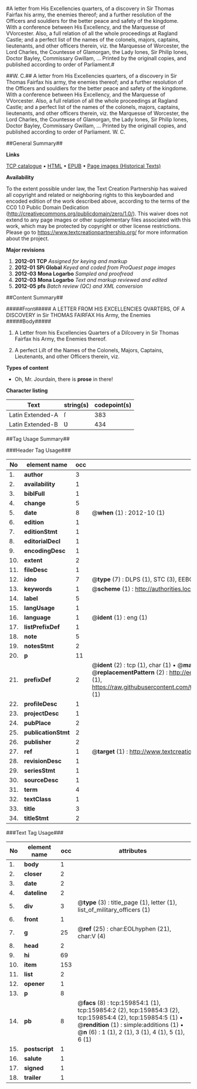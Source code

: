 #A letter from His Excellencies quarters, of a discovery in Sir Thomas Fairfax his army, the enemies thereof; and a further resolution of the Officers and souldiers for the better peace and safety of the kingdome. With a conference between His Excellency, and the Marquesse of VVorcester. Also, a full relation of all the whole proceedings at Ragland Castle; and a perfect list of the names of the colonels, majors, captains, lieutenants, and other officers therein, viz. the Marquesse of Worcester, the Lord Charles, the Countesse of Glamorgan, the Lady Iones, Sir Philip Iones, Doctor Bayley, Commissary Gwillam, ... Printed by the originall copies, and published according to order of Parliament.#

##W. C.##
A letter from His Excellencies quarters, of a discovery in Sir Thomas Fairfax his army, the enemies thereof; and a further resolution of the Officers and souldiers for the better peace and safety of the kingdome. With a conference between His Excellency, and the Marquesse of VVorcester. Also, a full relation of all the whole proceedings at Ragland Castle; and a perfect list of the names of the colonels, majors, captains, lieutenants, and other officers therein, viz. the Marquesse of Worcester, the Lord Charles, the Countesse of Glamorgan, the Lady Iones, Sir Philip Iones, Doctor Bayley, Commissary Gwillam, ... Printed by the originall copies, and published according to order of Parliament.
W. C.

##General Summary##

**Links**

[TCP catalogue](http://www.ota.ox.ac.uk/tcp/)  • 
[HTML](http://tei.it.ox.ac.uk/tcp/Texts-HTML/free/A78/A78401.html)  • 
[EPUB](http://tei.it.ox.ac.uk/tcp/Texts-EPUB/free/A78/A78401.epub) • 
[Page images (Historical Texts)](https://historicaltexts.jisc.ac.uk/eebo-99861638e)

**Availability**

To the extent possible under law, the Text Creation Partnership has waived all copyright and related or neighboring rights to this keyboarded and encoded edition of the work described above, according to the terms of the CC0 1.0 Public Domain Dedication (http://creativecommons.org/publicdomain/zero/1.0/). This waiver does not extend to any page images or other supplementary files associated with this work, which may be protected by copyright or other license restrictions. Please go to https://www.textcreationpartnership.org/ for more information about the project.

**Major revisions**

1. __2012-01__ __TCP__ *Assigned for keying and markup*
1. __2012-01__ __SPi Global__ *Keyed and coded from ProQuest page images*
1. __2012-03__ __Mona Logarbo__ *Sampled and proofread*
1. __2012-03__ __Mona Logarbo__ *Text and markup reviewed and edited*
1. __2012-05__ __pfs__ *Batch review (QC) and XML conversion*

##Content Summary##

#####Front#####
A LETTER FROM HIS EXCELLENCIES QVARTERS, OF A DISCOVERY in Sir THOMAS FAIRFAX His Army, the Enemies 
#####Body#####

1. A Letter from his Excellencies Quarters of a Diſcovery in Sir Thomas Fairfax his Army, the Enemies thereof.

1. A perfect Liſt of the Names of the Colonels, Majors, Captains, Lieutenants, and other Officers therein, viz.

**Types of content**

  * Oh, Mr. Jourdain, there is **prose** in there!

**Character listing**


|Text|string(s)|codepoint(s)|
|---|---|---|
|Latin Extended-A|ſ|383|
|Latin Extended-B|Ʋ|434|

##Tag Usage Summary##

###Header Tag Usage###

|No|element name|occ|attributes|
|---|---|---|---|
|1.|__author__|3||
|2.|__availability__|1||
|3.|__biblFull__|1||
|4.|__change__|5||
|5.|__date__|8| @__when__ (1) : 2012-10 (1)|
|6.|__edition__|1||
|7.|__editionStmt__|1||
|8.|__editorialDecl__|1||
|9.|__encodingDesc__|1||
|10.|__extent__|2||
|11.|__fileDesc__|1||
|12.|__idno__|7| @__type__ (7) : DLPS (1), STC (3), EEBO-CITATION (1), PROQUEST (1), VID (1)|
|13.|__keywords__|1| @__scheme__ (1) : http://authorities.loc.gov/ (1)|
|14.|__label__|5||
|15.|__langUsage__|1||
|16.|__language__|1| @__ident__ (1) : eng (1)|
|17.|__listPrefixDef__|1||
|18.|__note__|5||
|19.|__notesStmt__|2||
|20.|__p__|11||
|21.|__prefixDef__|2| @__ident__ (2) : tcp (1), char (1)  •  @__matchPattern__ (2) : ([0-9\-]+):([0-9IVX]+) (1), (.+) (1)  •  @__replacementPattern__ (2) : http://eebo.chadwyck.com/downloadtiff?vid=$1&page=$2 (1), https://raw.githubusercontent.com/textcreationpartnership/Texts/master/tcpchars.xml#$1 (1)|
|22.|__profileDesc__|1||
|23.|__projectDesc__|1||
|24.|__pubPlace__|2||
|25.|__publicationStmt__|2||
|26.|__publisher__|2||
|27.|__ref__|1| @__target__ (1) : http://www.textcreationpartnership.org/docs/. (1)|
|28.|__revisionDesc__|1||
|29.|__seriesStmt__|1||
|30.|__sourceDesc__|1||
|31.|__term__|4||
|32.|__textClass__|1||
|33.|__title__|3||
|34.|__titleStmt__|2||


###Text Tag Usage###

|No|element name|occ|attributes|
|---|---|---|---|
|1.|__body__|1||
|2.|__closer__|2||
|3.|__date__|2||
|4.|__dateline__|2||
|5.|__div__|3| @__type__ (3) : title_page (1), letter (1), list_of_military_officers (1)|
|6.|__front__|1||
|7.|__g__|25| @__ref__ (25) : char:EOLhyphen (21), char:V (4)|
|8.|__head__|2||
|9.|__hi__|69||
|10.|__item__|153||
|11.|__list__|2||
|12.|__opener__|1||
|13.|__p__|8||
|14.|__pb__|8| @__facs__ (8) : tcp:159854:1 (1), tcp:159854:2 (2), tcp:159854:3 (2), tcp:159854:4 (2), tcp:159854:5 (1)  •  @__rendition__ (1) : simple:additions (1)  •  @__n__ (6) : 1 (1), 2 (1), 3 (1), 4 (1), 5 (1), 6 (1)|
|15.|__postscript__|1||
|16.|__salute__|1||
|17.|__signed__|1||
|18.|__trailer__|1||

